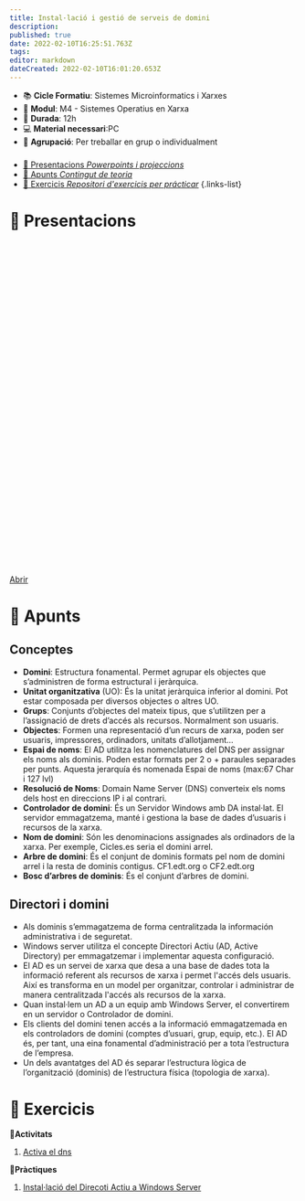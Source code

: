 ```yaml
---
title: Instal·lació i gestió de serveis de domini
description: 
published: true
date: 2022-02-10T16:25:51.763Z
tags: 
editor: markdown
dateCreated: 2022-02-10T16:01:20.653Z
---
```


- :books: **Cicle Formatiu**: Sistemes Microinformatics i Xarxes
- :notebook_with_decorative_cover: **Modul**: M4 - Sistemes Operatius en Xarxa
- :calendar: **Durada**: 12h
- :computer: **Material necessari**:PC
- :busts_in_silhouette: **Agrupació**: Per treballar en grup o individualment

###

- [:cinema: Presentacions *Powerpoints i projeccions*](#presentacions) 
- [:orange_book: Apunts *Contingut de teoria*](#apunts)
- [:pencil: Exercicis *Repositori d'exercicis per prácticar*](#exercicis)
{.links-list}

# :cinema: Presentacions
<p align="center"><iframe src="hhttps://docs.google.com/presentation/d/1xXbMROod92PrJZ6QodK5v6nWgO5zqVF5/embed?start=false&loop=false&delayms=3000" frameborder="0" width="700" height="569" allowfullscreen="true" mozallowfullscreen="true" webkitallowfullscreen="true"></iframe></p>

[Abrir](https://docs.google.com/presentation/d/1xXbMROod92PrJZ6QodK5v6nWgO5zqVF5/pub?start=false&loop=false&delayms=60000)

# :orange_book: Apunts

## Conceptes
- **Domini**: Estructura fonamental. Permet agrupar els objectes que s’administren de forma estructural i jeràrquica.
- **Unitat organitzativa** (UO): És la unitat jeràrquica inferior al domini. Pot estar composada per diversos objectes o altres UO.
- **Grups**: Conjunts d’objectes del mateix tipus, que s’utilitzen per a l’assignació de drets d’accés als recursos. Normalment son usuaris.
- **Objectes**: Formen una representació d’un recurs de xarxa, poden ser usuaris, impressores, ordinadors, unitats d’allotjament...
- **Espai de noms**: El AD utilitza les nomenclatures del DNS per assignar els noms als dominis. Poden estar formats per 2 o + paraules separades per punts. Aquesta jerarquía és nomenada Espai de noms (max:67 Char i 127 lvl)
- **Resolució de Noms**: Domain Name Server (DNS) converteix els noms dels host en direccions IP i al contrari.
- **Controlador de domini**: És un Servidor Windows amb DA instal·lat. El servidor emmagatzema, manté i gestiona la base de dades d’usuaris i recursos de la xarxa.
- **Nom de domini**: Són les denominacions assignades als ordinadors de la xarxa. Per exemple, Cicles.es seria el domini arrel.
- **Arbre de domini**: És el conjunt de dominis formats pel nom de domini arrel i la resta de dominis contigus. CF1.edt.org o CF2.edt.org
- **Bosc d’arbres de dominis**: És el conjunt d’arbres de domini.

## Directori i domini

- Als dominis s’emmagatzema de forma centralitzada la información administrativa i de seguretat.
- Windows server utilitza el concepte Directori Actiu (AD, Active Directory) per emmagatzemar i implementar aquesta configuració.
- El AD es un servei  de xarxa que desa a una base de dades tota la informació referent als recursos de xarxa i permet l'accés dels usuaris. Així es transforma en un model per organitzar, controlar i administrar de manera centralitzada l'accés als recursos de la xarxa.
- Quan instal·lem un AD a un equip amb Windows Server, el convertirem en un servidor o Controlador de domini.
- Els clients del domini tenen accés a la informació emmagatzemada en els controladors de domini (comptes d’usuari, grup, equip, etc.). El AD és, per tant, una eina fonamental d’administració per a tota l’estructura de l’empresa.
- Un dels avantatges del AD és separar l’estructura lògica de l’organització (dominis) de l’estructura física (topologia de xarxa).


# :pencil: Exercicis
  **:thought_balloon:Activitats**
  
1. [Activa el dns](activa-dns)
  
  **:busts_in_silhouette:Pràctiques**
  
1.   [Instal·lació del Direcoti Actiu a Windows Server](active-directory)
